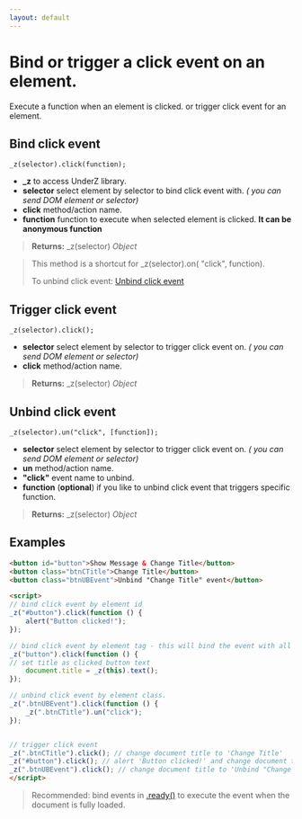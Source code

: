 ```yaml
---
layout: default
---
```

# Bind or trigger a click event on an element.
Execute a function when an element is clicked. or trigger click event for an element.


## Bind click event
`_z(selector).click(function);`

* **_z** to access UnderZ library.
* **selector** select element by selector to bind click event with. _( you can send DOM element or selector)_
* **click** method/action name.
* **function** function to execute when selected element is clicked. **It can be anonymous function**

> **Returns:** _z(selector) _Object_

> This method is a shortcut for _z(selector).on( "click", function).
> 
> To unbind click event: [Unbind click event](https://github.com/hlaCk/UnderZ/wiki/.click()#unbind-click-event)

## Trigger click event
`_z(selector).click();`

* **selector** select element by selector to trigger click event on. _( you can send DOM element or selector)_
* **click** method/action name.

> **Returns:** _z(selector) _Object_

## Unbind click event
`_z(selector).un("click", [function]);`

* **selector** select element by selector to trigger click event on. _( you can send DOM element or selector)_
* **un** method/action name.
* **"click"** event name to unbind.
* **function** (**optional**) if you like to unbind click event that triggers specific function.

> **Returns:** _z(selector) _Object_

## Examples
```html
<button id="button">Show Message & Change Title</button>
<button class="btnCTitle">Change Title</button>
<button class="btnUBEvent">Unbind "Change Title" event</button>

<script>
// bind click event by element id
_z("#button").click(function () { 
	alert("Button clicked!");
});

// bind click event by element tag - this will bind the event with all elements with "button" tag.
_z("button").click(function () { 
// set title as clicked button text
	document.title = _z(this).text();
});

// unbind click event by element class.
_z(".btnUBEvent").click(function () {
	_z(".btnCTitle").un("click");
});


// trigger click event
_z(".btnCTitle").click(); // change document title to 'Change Title'
_z("#button").click(); // alert 'Button clicked!' and change document title to 'Show Message & Change Title'
_z(".btnUBEvent").click(); // change document title to 'Unbind "Change Title" event' and unbind click event on .btnCTitle button
</script>
```

> Recommended: bind events in [.ready()](https://github.com/hlaCk/UnderZ/wiki/.ready()) to execute the event when the document is fully loaded.
